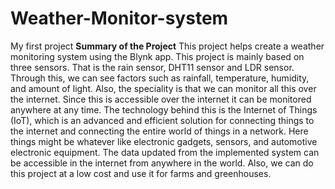 # Weather-Monitor-system
My first project
**Summary of the Project**
This project helps create a weather monitoring system using the Blynk app. This project is mainly based on three sensors. That is the rain sensor, DHT11 sensor and LDR sensor. Through this, we can see factors such as rainfall, temperature, humidity, and amount of light. Also, the speciality is that we can monitor all this over the internet. Since this is accessible over the internet it can be monitored anywhere at any time. The technology behind this is the Internet of Things (IoT), which is an advanced and efficient solution for connecting things to the internet and connecting the entire world of things in a network. Here things might be whatever like electronic gadgets, sensors, and automotive electronic equipment. The data updated from the implemented system can be accessible in the internet from anywhere in the world. Also, we can do this project at a low cost and use it for farms and greenhouses.

